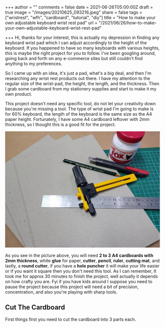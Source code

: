+++
author = ""
comments = false
date = 2021-06-26T05:00:00Z
draft = true
image = "/images/20210625_093216.jpeg"
share = false
tags = ["wristrest", "wfh", "cardboard", "tutorial", "diy"]
title = "How to make your own adjustable keyboard wrist rest pad"
url = "/2021/06/26/how-to-make-your-own-adjustable-keyboard-wrist-rest-pad"

+++
Hi, thanks for your interest, this is actually my depression in finding any keyboard wrist pad which I can adjust accordingly to the height of the keyboard. If you happened to have so many keyboards with various heights, this is maybe the right project for you to follow. I've been googling around, going back and forth on any e-commerce sites but still couldn't find anything to my preferences.

So I came up with an idea, it's just a pad, what's a big deal, and then I'm researching any wrist rest products out there. I have my attention to the regular size of the wrist-pad, the height, the length, and the thickness. Then I grab some cardboard from my stationery supplies and start to make it my own product.

This project doesn't need any specific tool, do not let your creativity down because you're missing a tool. The type of wrist pad I'm going to make is for 60% keyboard, the length of the keyboard is the same size as the A4 paper height. Fortunately, I have some A4 cardboard leftover with 2mm thickness, so I thought this is a good fit for the project.

![](/images/20210625_094151.jpg)

As you see in the picture above, you will need **2 to 3 A4 cardboards with 2mm thickness**, white **glue** for paper, **cutter**, **pencil**, **ruler**, **cutting mat**, and lastly, a **round cutter**, if you have a **hole puncher** it will make your life easier or if you want it square then you don't need this tool. As I can remember, It took me for approx 30 minutes to finish the project, well actually it depends on how crafty you are. Fyi if you have kids around I suppose you need to pause the project because this project will need a bit of precision, concentration, and also you're playing with sharp tools. 

## Cut The Cardboard

First things first you need to cut the cardboard into 3 parts each.